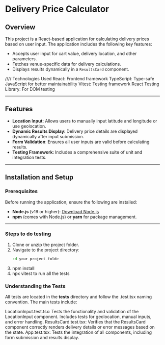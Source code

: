 # Delivery Price Calculator

## Overview
This project is a React-based application for calculating delivery prices based on user input. The application includes the following key features:
- Accepts user input for cart value, delivery location, and other parameters.
- Fetches venue-specific data for delivery calculations.
- Displays results dynamically in a `ResultsCard` component.

//// Technologies Used
React: Frontend framework
TypeScript: Type-safe JavaScript for better maintainability
Vitest: Testing framework
React Testing Library: For DOM testing


---

## Features
- **Location Input**: Allows users to manually input latitude and longitude or use geolocation.
- **Dynamic Results Display**: Delivery price details are displayed dynamically after input submission.
- **Form Validation**: Ensures all user inputs are valid before calculating results.
- **Testing Framework**: Includes a comprehensive suite of unit and integration tests.

---

## Installation and Setup

### Prerequisites
Before running the application, ensure the following are installed:
- **Node.js** (v16 or higher): [Download Node.js](https://nodejs.org/)
- **npm** (comes with Node.js) or **yarn** for package management.

---

### Steps to do testing
1. Clone or unzip the project folder.
2. Navigate to the project directory:
   ```bash
   cd your-project-folde
3. npm install
4. npx vitest to run all the tests

### Understanding the Tests
All tests are located in the __tests__ directory and follow the .test.tsx naming convention. The main tests include:

LocationInput.test.tsx:
Tests the functionality and validation of the LocationInput component.
Includes tests for geolocation, manual inputs, and error handling.
ResultsCard.test.tsx:
Verifies that the ResultsCard component correctly renders delivery details or error messages based on the state.
App.test.tsx:
Tests the integration of all components, including form submission and results display.
